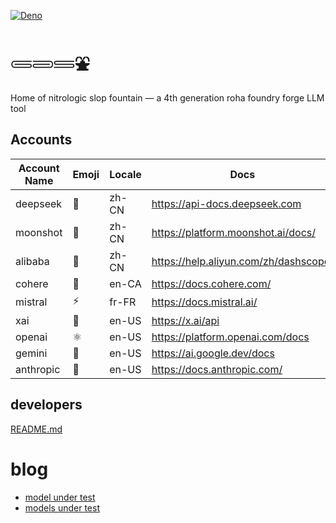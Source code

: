 [![Deno](https://img.shields.io/badge/deno-2.4.2-black?logo=deno)](https://deno.land/)

# 𓄵𓄳𓄷⛲

Home of nitrologic slop fountain — a 4th generation roha foundry forge LLM tool

## Accounts

| Account Name | Emoji | Locale | Docs                                | API      |
|--------------|-------|--------|-------------------------------------|----------|
| deepseek     | 🐋    | zh-CN  | https://api-docs.deepseek.com       | DeepSeek |
| moonshot     | 🎯    | zh-CN  | https://platform.moonshot.ai/docs/  | OpenAI   |
| alibaba      | 🐉    | zh-CN  | https://help.aliyun.com/zh/dashscope/ | OpenAI   |
| cohere       | 🧩    | en-CA  | https://docs.cohere.com/            | Cohere   |
| mistral      | ⚡️    | fr-FR  | https://docs.mistral.ai/            | OpenAI   |
| xai          | 🚀    | en-US  | https://x.ai/api                    | OpenAI   |
| openai       | ⚛     | en-US  | https://platform.openai.com/docs    | OpenAI   |
| gemini       | 🌟    | en-US  | https://ai.google.dev/docs          | Google   |
| anthropic    | 🤖    | en-US  | https://docs.anthropic.com/         | Anthropic |

## developers

[README.md](roha/README.md)

# blog

* [model under test](https://github.com/nitrologic/forge/blob/main/blog.md)
* [models under test](blog.md)
